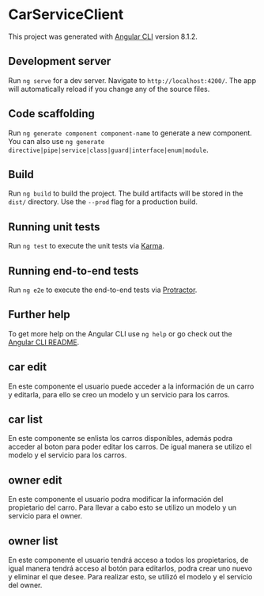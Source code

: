 # CarServiceClient

This project was generated with [Angular CLI](https://github.com/angular/angular-cli) version 8.1.2.

## Development server

Run `ng serve` for a dev server. Navigate to `http://localhost:4200/`. The app will automatically reload if you change any of the source files.

## Code scaffolding

Run `ng generate component component-name` to generate a new component. You can also use `ng generate directive|pipe|service|class|guard|interface|enum|module`.

## Build

Run `ng build` to build the project. The build artifacts will be stored in the `dist/` directory. Use the `--prod` flag for a production build.

## Running unit tests

Run `ng test` to execute the unit tests via [Karma](https://karma-runner.github.io).

## Running end-to-end tests

Run `ng e2e` to execute the end-to-end tests via [Protractor](http://www.protractortest.org/).

## Further help

To get more help on the Angular CLI use `ng help` or go check out the [Angular CLI README](https://github.com/angular/angular-cli/blob/master/README.md).

## car edit
En este componente el usuario puede acceder a la información de un carro y editarla, para ello se creo un modelo y un servicio para los carros.

## car list
En este componente se enlista los carros disponibles, además podra acceder al boton para poder editar los carros. De igual manera se utilizo el modelo y el servicio para los carros.

## owner edit
En este componente el usuario podra modificar la información del propietario del carro. Para llevar a cabo esto se utilizo un modelo y un servicio para el owner.

## owner list
En este componente el usuario tendrá acceso a todos los propietarios, de igual manera tendrá acceso al botón para editarlos, podra crear uno nuevo y eliminar el que desee. Para realizar esto, se utilizó el modelo y el servicio del owner.
